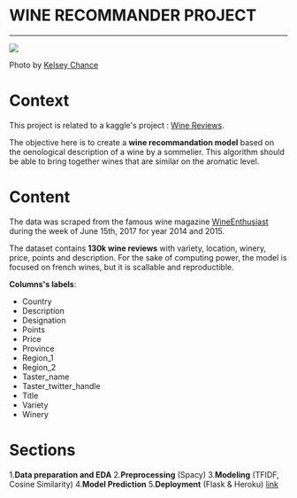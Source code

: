 # WINE RECOMMANDER PROJECT

---

![](https://images.unsplash.com/photo-1519671482749-fd09be7ccebf?ixlib=rb-1.2.1&ixid=eyJhcHBfaWQiOjEyMDd9&auto=format&fit=crop&w=1350&q=80)

Photo by [Kelsey Chance](https://unsplash.com/@kchance8)

# Context

This project is related to a kaggle's project : [Wine Reviews](https://www.kaggle.com/zynicide/wine-reviews).

The objective here is to create a **wine recommandation model** based on the oenological description of a wine by a sommelier. This algorithm should be able to bring together wines that are similar on the aromatic level.

# Content

The data was scraped from the famous wine magazine [WineEnthusiast](https://www.winemag.com/?s=&drink_type=wine) during the week of June 15th, 2017 for year 2014 and 2015. 

The dataset contains **130k wine reviews** with variety, location, winery, price, points and description.
For the sake of computing power, the model is focused on french wines, but it is scallable and reproductible.

**Columns's labels**:

- Country
- Description
- Designation
- Points
- Price
- Province
- Region_1
- Region_2
- Taster_name
- Taster_twitter_handle
- Title	
- Variety
- Winery


# Sections 

1.**Data preparation and EDA**
2.**Preprocessing** (Spacy)
3.**Modeling** (TFIDF, Cosine Similarity)
4.**Model Prediction**
5.**Deployment** (Flask & Heroku) [link](https://samewineeverywhere.herokuapp.com/wine_app)
